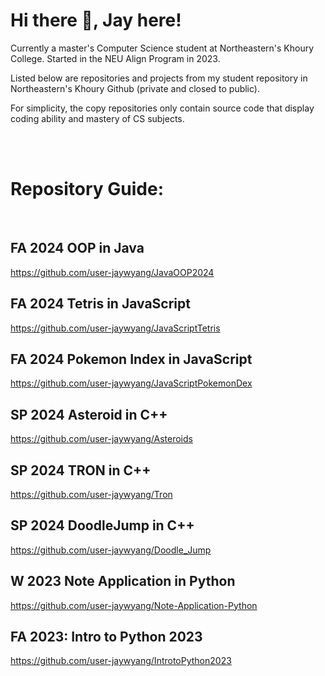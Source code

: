 # Hi there 👋, Jay here!

Currently a master's Computer Science student at Northeastern's Khoury College.
Started in the NEU Align Program in 2023.

Listed below are repositories and projects from my student repository in Northeastern's Khoury Github (private and closed to public). 

For simplicity, the copy repositories only contain source code that display coding ability and mastery of CS subjects.

<br /> 
<br /> 

# Repository Guide:
<br/> 

## FA 2024 OOP in Java
 https://github.com/user-jaywyang/JavaOOP2024
<br /> 

## FA 2024 Tetris in JavaScript
 https://github.com/user-jaywyang/JavaScriptTetris
<br /> 

## FA 2024 Pokemon Index in JavaScript
 https://github.com/user-jaywyang/JavaScriptPokemonDex
<br /> 

## SP 2024 Asteroid in C++
 https://github.com/user-jaywyang/Asteroids
<br /> 

## SP 2024 TRON in C++
 https://github.com/user-jaywyang/Tron
<br /> 

## SP 2024 DoodleJump in C++
 https://github.com/user-jaywyang/Doodle_Jump
<br /> 

## W 2023 Note Application in Python
 https://github.com/user-jaywyang/Note-Application-Python
<br />

## FA 2023: Intro to Python 2023
 https://github.com/user-jaywyang/IntrotoPython2023


